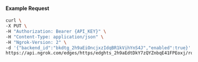 <!-- Code generated for API Clients. DO NOT EDIT. -->

#### Example Request

```bash
curl \
-X PUT \
-H "Authorization: Bearer {API_KEY}" \
-H "Content-Type: application/json" \
-H "Ngrok-Version: 2" \
-d '{"backend_id":"bkdtg_2h9aEiOncjxzIdqBR1kVihYnS4J","enabled":true}' \
https://api.ngrok.com/edges/https/edghts_2h9aEdtDkY7zQYZnbqE41FPEoxj/routes/edghtsrt_2h9aEiw9rdJVlqq1cAIba2myVsv/backend
```
